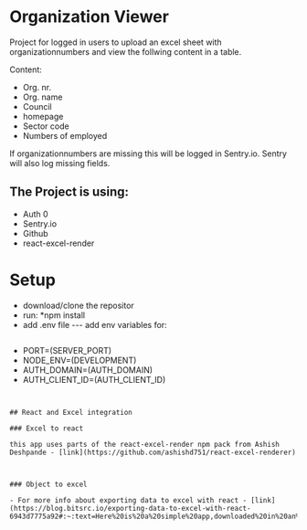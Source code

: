 # Organization Viewer

Project for logged in users to upload an excel sheet with organizationnumbers and view the follwing content in a table.

Content:

- Org. nr.
- Org. name
- Council
- homepage
- Sector code
- Numbers of employed

If organizationnumbers are missing this will be logged in Sentry.io.
Sentry will also log missing fields.

## The Project is using:

- Auth 0
- Sentry.io
- Github
- react-excel-render

# Setup

- download/clone the repositor
- run: \*npm install
- add .env file
  --- add env variables for:
  ```

  ```
- PORT=(SERVER_PORT)
- NODE_ENV=(DEVELOPMENT)
- AUTH_DOMAIN=(AUTH_DOMAIN)
- AUTH_CLIENT_ID=(AUTH_CLIENT_ID)

```


## React and Excel integration

### Excel to react

this app uses parts of the react-excel-render npm pack from Ashish Deshpande - [link](https://github.com/ashishd751/react-excel-renderer)



### Object to excel

- For more info about exporting data to excel with react - [link](https://blog.bitsrc.io/exporting-data-to-excel-with-react-6943d7775a92#:~:text=Here%20is%20a%20simple%20app,downloaded%20in%20an%20excel%20sheet.&text=You%20can%20import%20the%20project%20from%20here%20and%20run%20it%20directly)
```
